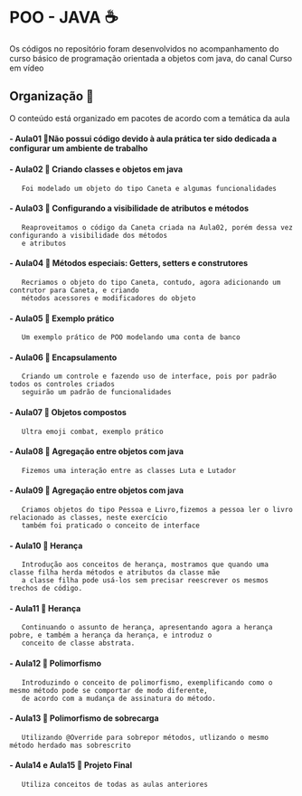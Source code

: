 # POO - JAVA :coffee:
Os códigos no repositório foram desenvolvidos no acompanhamento do curso básico de programação orientada a objetos com java, do canal Curso em vídeo

## Organização :open_file_folder:

O conteúdo está organizado em pacotes de acordo com a temática da aula


#### - Aula01 :small_orange_diamond:Não possui código devido à aula prática ter sido dedicada a configurar um ambiente de trabalho

#### - Aula02 :small_orange_diamond: Criando classes e objetos em java 
       Foi modelado um objeto do tipo Caneta e algumas funcionalidades
       
#### - Aula03 :small_orange_diamond: Configurando a visibilidade de atributos e métodos
       Reaproveitamos o código da Caneta criada na Aula02, porém dessa vez configurando a visibilidade dos métodos 
       e atributos
       

#### - Aula04 :small_orange_diamond: Métodos especiais: Getters, setters e construtores
       Recriamos o objeto do tipo Caneta, contudo, agora adicionando um contrutor para Caneta, e criando 
       métodos acessores e modificadores do objeto
       
#### - Aula05 :small_orange_diamond: Exemplo prático
       Um exemplo prático de POO modelando uma conta de banco
       
       
#### - Aula06 :small_orange_diamond: Encapsulamento
       Criando um controle e fazendo uso de interface, pois por padrão todos os controles criados 
       seguirão um padrão de funcionalidades


#### - Aula07 :small_orange_diamond: Objetos compostos
       Ultra emoji combat, exemplo prático
       
#### - Aula08 :small_orange_diamond: Agregação entre objetos com java
       Fizemos uma interação entre as classes Luta e Lutador
      
#### - Aula09 :small_orange_diamond: Agregação entre objetos com java
       Criamos objetos do tipo Pessoa e Livro,fizemos a pessoa ler o livro relacionado as classes, neste exercício 
       também foi praticado o conceito de interface
       

#### - Aula10 :small_orange_diamond: Herança
       Introdução aos conceitos de herança, mostramos que quando uma classe filha herda métodos e atributos da classe mãe
       a classe filha pode usá-los sem precisar reescrever os mesmos trechos de código.
       
#### - Aula11 :small_orange_diamond: Herança
       Continuando o assunto de herança, apresentando agora a herança pobre, e também a herança da herança, e introduz o 
       conceito de classe abstrata.
       
#### - Aula12 :small_orange_diamond: Polimorfismo
       Introduzindo o conceito de polimorfismo, exemplificando como o mesmo método pode se comportar de modo diferente,
       de acordo com a mudança de assinatura do método.
       
#### - Aula13 :small_orange_diamond: Polimorfismo de sobrecarga
       Utilizando @Override para sobrepor métodos, utlizando o mesmo método herdado mas sobrescrito
       

#### - Aula14 e Aula15 :small_orange_diamond: Projeto Final
       Utiliza conceitos de todas as aulas anteriores
       
      
     
